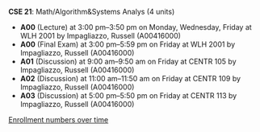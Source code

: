 **CSE 21**: Math/Algorithm&Systems Analys (4 units)

- **A00** (Lecture) at 3:00 pm–3:50 pm on Monday, Wednesday, Friday at WLH 2001 by Impagliazzo, Russell (A00416000)
- **A00** (Final Exam) at 3:00 pm–5:59 pm on Friday at WLH 2001 by Impagliazzo, Russell (A00416000)
- **A01** (Discussion) at 9:00 am–9:50 am on Friday at CENTR 105 by Impagliazzo, Russell (A00416000)
- **A02** (Discussion) at 11:00 am–11:50 am on Friday at CENTR 109 by Impagliazzo, Russell (A00416000)
- **A03** (Discussion) at 5:00 pm–5:50 pm on Friday at CENTR 113 by Impagliazzo, Russell (A00416000)

[Enrollment numbers over time](./CSE21.tsv)
